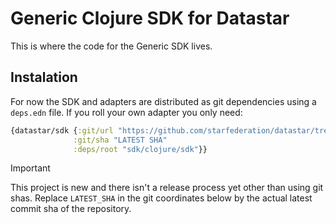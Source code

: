# Generic Clojure SDK for Datastar

This is where the code for the Generic SDK lives.

## Instalation

For now the SDK and adapters are distributed as git dependencies using a `deps.edn` file.
If you roll your own adapter you only need:

```clojure
{datastar/sdk {:git/url "https://github.com/starfederation/datastar/tree/develop"
              :git/sha "LATEST SHA"
              :deps/root "sdk/clojure/sdk"}}
```

> [!important]
> This project is new and there isn't a release process yet other than using git shas.
> Replace `LATEST_SHA` in the git coordinates below by the actual latest commit sha of the repository.
